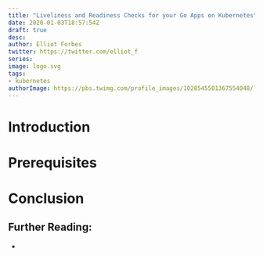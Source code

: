 ```yaml
---
title: "Liveliness and Readiness Checks for your Go Apps on Kubernetes"
date: 2020-01-03T18:57:54Z
draft: true
desc: 
author: Elliot Forbes
twitter: https://twitter.com/elliot_f
series: 
image: logo.svg
tags:
- kubernetes
authorImage: https://pbs.twimg.com/profile_images/1028545501367554048/lzr43cQv_400x400.jpg
---
```


# Introduction

# Prerequisites

# Conclusion

## Further Reading:

* []()